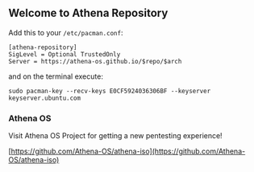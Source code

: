 ## Welcome to Athena Repository

Add this to your `/etc/pacman.conf`:
```
[athena-repository]
SigLevel = Optional TrustedOnly
Server = https://athena-os.github.io/$repo/$arch
```
and on the terminal execute:
```
sudo pacman-key --recv-keys E0CF5924036306BF --keyserver keyserver.ubuntu.com
```

### Athena OS

Visit Athena OS Project for getting a new pentesting experience!

[https://github.com/Athena-OS/athena-iso](https://github.com/Athena-OS/athena-iso)

